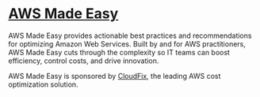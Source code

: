 # [AWS Made Easy](https://awsmadeeasy.com/)

AWS Made Easy provides actionable best practices and recommendations for optimizing Amazon Web Services. Built by and for AWS practitioners, AWS Made Easy cuts through the complexity so IT teams can boost efficiency, control costs, and drive innovation.

AWS Made Easy is sponsored by [CloudFix](https://cloudfix.com/), the leading AWS cost optimization solution.

